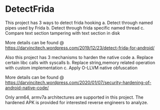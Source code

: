 # DetectFrida
This project has 3 ways to detect frida hooking
a. Detect through named pipes used by Frida
b. Detect through frida specific named thread
c. Compare text section tampering with text section in disk

More details can be found @ https://darvincitech.wordpress.com/2019/12/23/detect-frida-for-android/

Also this project has 3 mechanisms to harden the native code
a. Replace certain libc calls with syscalls
b. Replace string,memory related operation with custom implementation
c. Apply O-LLVM native obfuscation

More details can be found @ https://darvincitech.wordpress.com/2020/01/07/security-hardening-of-android-native-code/

Only arm64, armv7a architectures are supported in this project. The hardened APK is provided for interested reverse engineers to analyze.
